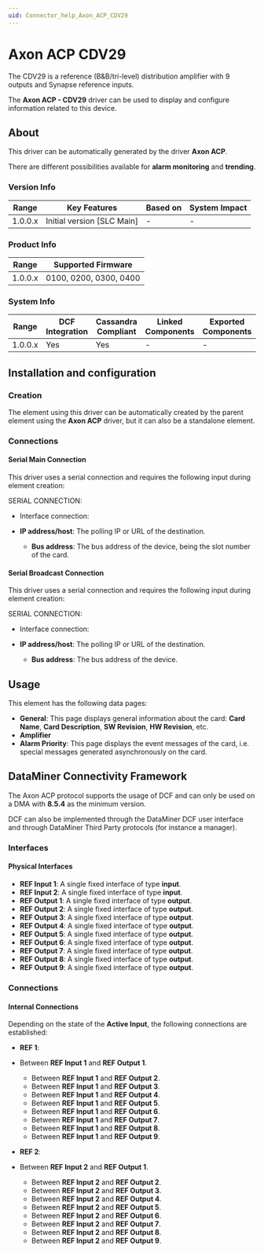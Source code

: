```yaml
---
uid: Connector_help_Axon_ACP_CDV29
---
```


# Axon ACP CDV29

The CDV29 is a reference (B&B/tri-level) distribution amplifier with 9 outputs and Synapse reference inputs.

The **Axon ACP - CDV29** driver can be used to display and configure information related to this device.

## About

This driver can be automatically generated by the driver **Axon ACP**.

There are different possibilities available for **alarm monitoring** and **trending**.

### Version Info

| **Range** | **Key Features**             | **Based on** | **System Impact** |
|-----------|------------------------------|--------------|-------------------|
| 1.0.0.x   | Initial version \[SLC Main\] | \-           | \-                |

### Product Info

| **Range** | **Supported Firmware** |
|-----------|------------------------|
| 1.0.0.x   | 0100, 0200, 0300, 0400 |

### System Info

| **Range** | **DCF Integration** | **Cassandra Compliant** | **Linked Components** | **Exported Components** |
|-----------|---------------------|-------------------------|-----------------------|-------------------------|
| 1.0.0.x   | Yes                 | Yes                     | \-                    | \-                      |

## Installation and configuration

### Creation

The element using this driver can be automatically created by the parent element using the **Axon ACP** driver, but it can also be a standalone element.

### Connections

#### Serial Main Connection

This driver uses a serial connection and requires the following input during element creation:

SERIAL CONNECTION:

- Interface connection:

- **IP address/host**: The polling IP or URL of the destination.
  - **Bus address**: The bus address of the device, being the slot number of the card.

#### Serial Broadcast Connection

This driver uses a serial connection and requires the following input during element creation:

SERIAL CONNECTION:

- Interface connection:

- **IP address/host**: The polling IP or URL of the destination.
  - **Bus address**: The bus address of the device.

## Usage

This element has the following data pages:

- **General**: This page displays general information about the card: **Card Name**, **Card Description**, **SW Revision**, **HW Revision**, etc.
- **Amplifier**
- **Alarm Priority**: This page displays the event messages of the card, i.e. special messages generated asynchronously on the card.

## DataMiner Connectivity Framework

The Axon ACP protocol supports the usage of DCF and can only be used on a DMA with **8.5.4** as the minimum version.

DCF can also be implemented through the DataMiner DCF user interface and through DataMiner Third Party protocols (for instance a manager).

### Interfaces

#### Physical Interfaces

- **REF Input 1**: A single fixed interface of type **input**.
- **REF Input 2**: A single fixed interface of type **input**.
- **REF Output 1**: A single fixed interface of type **output**.
- **REF Output 2**: A single fixed interface of type **output**.
- **REF Output 3**: A single fixed interface of type **output**.
- **REF Output 4**: A single fixed interface of type **output**.
- **REF Output 5**: A single fixed interface of type **output**.
- **REF Output 6**: A single fixed interface of type **output**.
- **REF Output 7**: A single fixed interface of type **output**.
- **REF Output 8**: A single fixed interface of type **output**.
- **REF Output 9**: A single fixed interface of type **output**.

### Connections

#### Internal Connections

Depending on the state of the **Active Input**, the following connections are established:

- **REF 1**:

- Between **REF Input 1** and **REF Output 1**.
  - Between **REF Input 1** and **REF Output 2**.
  - Between **REF Input 1** and **REF Output 3**.
  - Between **REF Input 1** and **REF Output 4**.
  - Between **REF Input 1** and **REF Output 5**.
  - Between **REF Input 1** and **REF Output 6**.
  - Between **REF Input 1** and **REF Output 7**.
  - Between **REF Input 1** and **REF Output 8**.
  - Between **REF Input 1** and **REF Output 9**.

- **REF 2**:

- Between **REF Input 2** and **REF Output 1**.
  - Between **REF Input 2** and **REF Output 2**.
  - Between **REF Input 2** and **REF Output 3**.
  - Between **REF Input 2** and **REF Output 4**.
  - Between **REF Input 2** and **REF Output 5**.
  - Between **REF Input 2** and **REF Output 6**.
  - Between **REF Input 2** and **REF Output 7**.
  - Between **REF Input 2** and **REF Output 8**.
  - Between **REF Input 2** and **REF Output 9**.
